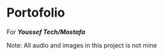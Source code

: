 # Portofolio
For _***Youssef Tech/Mostafa***_


Note: All audio and images in this project is not mine
